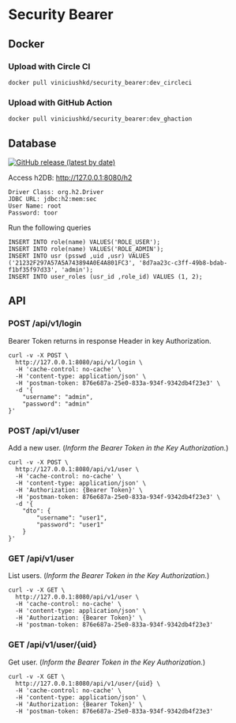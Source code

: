 # Security Bearer

## Docker
### Upload with Circle CI
```
docker pull viniciushkd/security_bearer:dev_circleci
```
### Upload with GitHub Action
```
docker pull viniciushkd/security_bearer:dev_ghaction
```
## Database 
<a href="https://github.com/viniciushkd/security-bearer/tree/1.0"><img alt="GitHub release (latest by date)" src="https://img.shields.io/github/v/release/viniciushkd/security-bearer?style=flat-square"></a> 

Access h2DB: http://127.0.0.1:8080/h2  
```
Driver Class: org.h2.Driver
JDBC URL: jdbc:h2:mem:sec
User Name: root
Password: toor
```
Run the following queries
```
INSERT INTO role(name) VALUES('ROLE_USER');
INSERT INTO role(name) VALUES('ROLE_ADMIN');
INSERT INTO usr (psswd ,uid ,usr) VALUES ('21232F297A57A5A743894A0E4A801FC3', '8d7aa23c-c3ff-49b8-bdab-f1bf35f97d33', 'admin');
INSERT INTO user_roles (usr_id ,role_id) VALUES (1, 2);
```
## API
### POST /api/v1/login
Bearer Token returns in response Header in key Authorization.
```
curl -v -X POST \
  http://127.0.0.1:8080/api/v1/login \
  -H 'cache-control: no-cache' \
  -H 'content-type: application/json' \
  -H 'postman-token: 876e687a-25e0-833a-934f-9342db4f23e3' \
  -d '{
    "username": "admin",
    "password": "admin"
}'
```
### POST /api/v1/user
Add a new user. (*Inform the Bearer Token in the Key Authorization.*)
```
curl -v -X POST \
  http://127.0.0.1:8080/api/v1/user \
  -H 'cache-control: no-cache' \
  -H 'content-type: application/json' \
  -H 'Authorization: {Bearer Token}' \
  -H 'postman-token: 876e687a-25e0-833a-934f-9342db4f23e3' \
  -d '{
    "dto": {
        "username": "user1",
        "password": "user1"
    }
}'
```
### GET /api/v1/user
List users. (*Inform the Bearer Token in the Key Authorization.*)
```
curl -v -X GET \
  http://127.0.0.1:8080/api/v1/user \
  -H 'cache-control: no-cache' \
  -H 'content-type: application/json' \
  -H 'Authorization: {Bearer Token}' \
  -H 'postman-token: 876e687a-25e0-833a-934f-9342db4f23e3'
```
### GET /api/v1/user/{uid}
Get user. (*Inform the Bearer Token in the Key Authorization.*)
```
curl -v -X GET \
  http://127.0.0.1:8080/api/v1/user/{uid} \
  -H 'cache-control: no-cache' \
  -H 'content-type: application/json' \
  -H 'Authorization: {Bearer Token}' \
  -H 'postman-token: 876e687a-25e0-833a-934f-9342db4f23e3'
```
